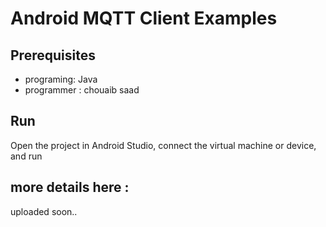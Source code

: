 # Android MQTT Client Examples


## Prerequisites
* programing: Java
* programmer : chouaib saad

 
## Run
Open the project in Android Studio, connect the virtual machine or device, and run


## more details here :
uploaded soon..
